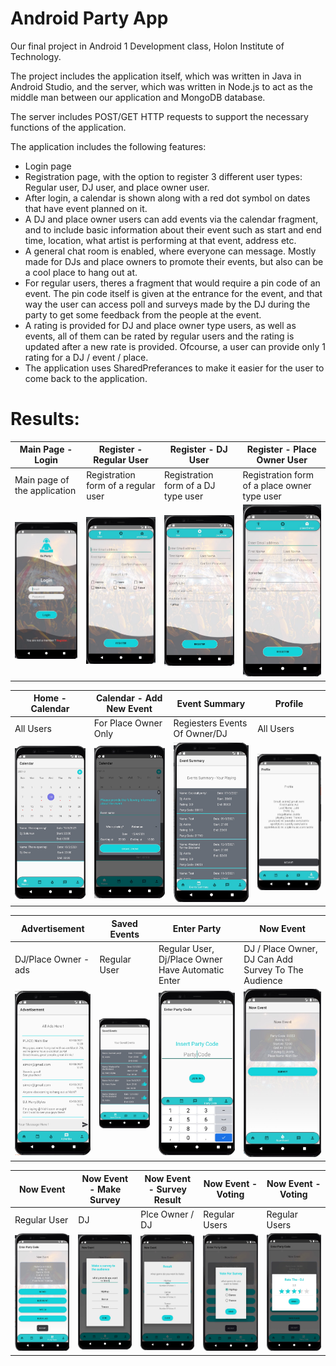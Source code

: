 # Android Party App

Our final project in Android 1 Development class, Holon Institute of Technology. 

The project includes the application itself, which was written in Java in Android Studio, 
and the server, which was written in Node.js to act as the middle man between our application and MongoDB database. 

The server includes POST/GET HTTP requests to support the necessary functions of the application. 

The application includes the following features:

- Login page
- Registration page, with the option to register 3 different user types: Regular user, DJ user, and place owner user.
- After login, a calendar is shown along with a red dot symbol on dates that have event planned on it. 
- A DJ and place owner users can add events via the calendar fragment, and to include basic information about their event such as start and end time, location, what artist is performing at that event, address etc. 
- A general chat room is enabled, where everyone can message. Mostly made for DJs and place owners to promote their events, but also can be a cool place to hang out at. 
- For regular users, theres a fragment that would require a pin code of an event. The pin code itself is given at the entrance for the event, and that way the user can access poll and surveys made by the DJ during the party to get some feedback from the people at the event.
- A rating is provided for DJ and place owner type users, as well as events, all of them can be rated by regular users and the rating is updated after a new rate is provided. Ofcourse, a user can provide only 1 rating for a DJ / event / place. 
- The application uses SharedPreferances to make it easier for the user to come back to the application. 

# Results:

<p align="center">

| Main Page - Login  | Register - Regular User | Register - DJ User | Register - Place Owner User |
| ------------- | ------------- | ------------- | ------------- |
| Main page of the application  | Registration form of a regular user  | Registration form of a DJ type user  | Registration form of a place owner type user  |
| <img src="https://github.com/yonisho52/Android-Party-Project/blob/main/Result%20Images/login.jpg" width="200" >  | <img src="https://github.com/yonisho52/Android-Party-Project/blob/main/Result%20Images/regular-user.jpg" width="200" >  | <img src="https://github.com/yonisho52/Android-Party-Project/blob/main/Result%20Images/dj-user.jpg" width="200" >  | <img src="https://github.com/yonisho52/Android-Party-Project/blob/main/Result%20Images/owner-user.jpg" width="200" >  
</p>

<p align="center">

| Home - Calendar | Calendar - Add New Event | Event Summary | Profile |
| ------------- | ------------- | ------------- | ------------- |
| All Users  | For Place Owner Only  | Regiesters Events Of Owner/DJ  | All Users  |
| <img src="https://github.com/yonisho52/Android-Party-Project/blob/main/Result%20Images/calendar.jpg" width="200" >  | <img src="https://github.com/yonisho52/Android-Party-Project/blob/main/Result%20Images/calendar-add-new-event.jpg" width="200" >  | <img src="https://github.com/yonisho52/Android-Party-Project/blob/main/Result%20Images/event summary.jpg" width="200" >  | <img src="https://github.com/yonisho52/Android-Party-Project/blob/main/Result%20Images/profile.jpg" width="200" >  
</p>


<p align="center">

| Advertisement  | Saved Events | Enter Party | Now Event |
| ------------- | ------------- | ------------- | ------------- |
| DJ/Place Owner - ads  | Regular User  | Regular User, Dj/Place Owner Have Automatic Enter  | DJ / Place Owner, DJ Can Add Survey To The Audience  |
| <img src="https://github.com/yonisho52/Android-Party-Project/blob/main/Result%20Images/ads.jpg" width="200" >  | <img src="https://github.com/yonisho52/Android-Party-Project/blob/main/Result%20Images/saved-event-regular.jpg" width="200" >  | <img src="https://github.com/yonisho52/Android-Party-Project/blob/main/Result%20Images/insert-partCode-regular.jpg" width="200" >  | <img src="https://github.com/yonisho52/Android-Party-Project/blob/main/Result%20Images/now-event-dj.jpg" width="200" >  
</p>

<p align="center">

| Now Event | Now Event - Make Survey | Now Event - Survey Result | Now Event - Voting | Now Event - Voting |
| ------------- | ------------- | ------------- | ------------- | ------------- |
| Regular User  | DJ  | Plce Owner / DJ  | Regular Users  | Regular Users  |
| <img src="https://github.com/yonisho52/Android-Party-Project/blob/main/Result%20Images/now-event-regular.jpg" width="200" >  | <img src="https://github.com/yonisho52/Android-Party-Project/blob/main/Result%20Images/now-event-dj-survey.jpg" width="200" >  | <img src="https://github.com/yonisho52/Android-Party-Project/blob/main/Result%20Images/now-event-live-survey-result.jpg" width="200" >  | <img src="https://github.com/yonisho52/Android-Party-Project/blob/main/Result%20Images/party-survey-vote.jpg" width="200" >  |  <img src="https://github.com/yonisho52/Android-Party-Project/blob/main/Result%20Images/now-event-rating.jpg" width="200" >  
</p>


